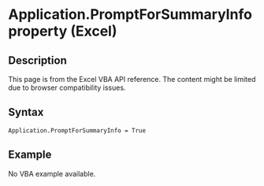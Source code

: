 # Application.PromptForSummaryInfo property (Excel)

## Description
This page is from the Excel VBA API reference. The content might be limited due to browser compatibility issues.

## Syntax
```vba
Application.PromptForSummaryInfo = True
```

## Example
No VBA example available.
